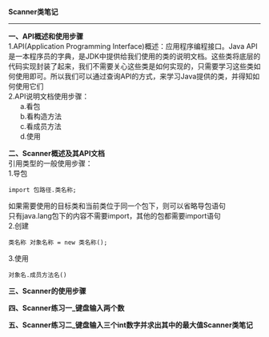 **Scanner类笔记**  


----------


**一、API概述和使用步骤**  
1.API(Application Programming Interface)概述：应用程序编程接口。Java API是一本程序员的字典，是JDK中提供给我们使用的类的说明文档。这些类将底层的代码实现封装了起来，我们不需要关心这些类是如何实现的，只需要学习这些类如何使用即可。所以我们可以通过查询API的方式，来学习Java提供的类，并得知如何使用它们  
2.API说明文档使用步骤：  
&nbsp;&nbsp;&nbsp;&nbsp;&nbsp;&nbsp;a.看包  
&nbsp;&nbsp;&nbsp;&nbsp;&nbsp;&nbsp;b.看构造方法  
&nbsp;&nbsp;&nbsp;&nbsp;&nbsp;&nbsp;c.看成员方法  
&nbsp;&nbsp;&nbsp;&nbsp;&nbsp;&nbsp;d.使用  
  
**二、Scanner概述及其API文档**  
引用类型的一般使用步骤：  
1.导包  

    import 包路径.类名称;  
      
如果需要使用的目标类和当前类位于同一个包下，则可以省略导包语句  
只有java.lang包下的内容不需要import，其他的包都需要import语句  
2.创建  

    类名称 对象名称 = new 类名称();  
      
3.使用  
  
    对象名.成员方法名()  
    
  
**三、Scanner的使用步骤**  
  
**四、Scanner练习一_键盘输入两个数**  
  
**五、Scanner练习二_键盘输入三个int数字并求出其中的最大值Scanner类笔记**  